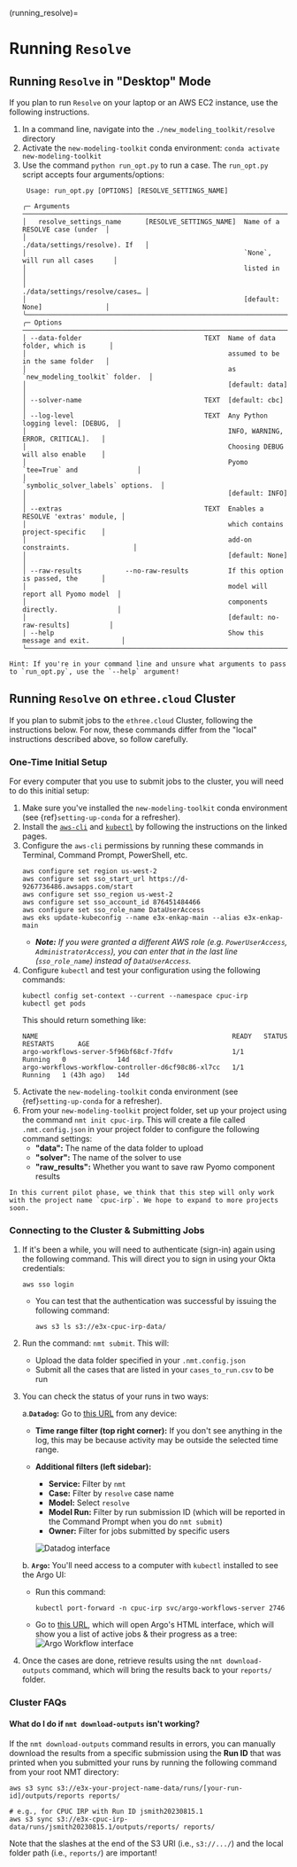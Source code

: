 (running_resolve)=
# Running `Resolve`

## Running `Resolve` in "Desktop" Mode

If you plan to run `Resolve` on your laptop or an AWS EC2 instance, use the following instructions.

1. In a command line, navigate into the `./new_modeling_toolkit/resolve` directory
2. Activate the `new-modeling-toolkit` conda environment: `conda activate new-modeling-toolkit`
3. Use the command `python run_opt.py` to run a case. The `run_opt.py` script accepts four arguments/options:
    ```
     Usage: run_opt.py [OPTIONS] [RESOLVE_SETTINGS_NAME]                                    

    ╭─ Arguments ──────────────────────────────────────────────────────────────────────────╮
    │   resolve_settings_name      [RESOLVE_SETTINGS_NAME]  Name of a RESOLVE case (under  │
    │                                                       ./data/settings/resolve). If   │
    │                                                       `None`, will run all cases     │
    │                                                       listed in                      │
    │                                                       ./data/settings/resolve/cases… │
    │                                                       [default: None]                │
    ╰──────────────────────────────────────────────────────────────────────────────────────╯
    ╭─ Options ────────────────────────────────────────────────────────────────────────────╮
    │ --data-folder                               TEXT  Name of data folder, which is      │
    │                                                   assumed to be in the same folder   │
    │                                                   as `new_modeling_toolkit` folder.  │
    │                                                   [default: data]                    │
    │ --solver-name                               TEXT  [default: cbc]                     │
    │ --log-level                                 TEXT  Any Python logging level: [DEBUG,  │
    │                                                   INFO, WARNING, ERROR, CRITICAL].   │
    │                                                   Choosing DEBUG will also enable    │
    │                                                   Pyomo `tee=True` and               │
    │                                                   `symbolic_solver_labels` options.  │
    │                                                   [default: INFO]                    │
    │ --extras                                    TEXT  Enables a RESOLVE 'extras' module, │
    │                                                   which contains project-specific    │
    │                                                   add-on constraints.                │
    │                                                   [default: None]                    │
    │ --raw-results           --no-raw-results          If this option is passed, the      │
    │                                                   model will report all Pyomo model  │
    │                                                   components directly.               │
    │                                                   [default: no-raw-results]          │
    │ --help                                            Show this message and exit.        │
    ╰──────────────────────────────────────────────────────────────────────────────────────╯
    ```

```{note}
Hint: If you're in your command line and unsure what arguments to pass to `run_opt.py`, use the `--help` argument!
```

## Running `Resolve` on `ethree.cloud` Cluster

If you plan to submit jobs to the `ethree.cloud` Cluster, following the instructions below. 
For now, these commands differ from the "local" instructions described above, so follow carefully.

### One-Time Initial Setup

For every computer that you use to submit jobs to the cluster, you will need to do this initial setup:

1. Make sure you've installed the `new-modeling-toolkit` conda environment (see {ref}`setting-up-conda` for a refresher).
2. Install the [`aws-cli`](https://docs.aws.amazon.com/cli/latest/userguide/getting-started-install.html) and [`kubectl`](https://kubernetes.io/docs/tasks/tools/) by following the instructions on the linked pages.
3. Configure the `aws-cli` permissions by running these commands in Terminal, Command Prompt, PowerShell, etc.
   ```commandline
   aws configure set region us-west-2
   aws configure set sso_start_url https://d-9267736486.awsapps.com/start
   aws configure set sso_region us-west-2
   aws configure set sso_account_id 876451484466
   aws configure set sso_role_name DataUserAccess
   aws eks update-kubeconfig --name e3x-enkap-main --alias e3x-enkap-main
   ```
   - _**Note:** If you were granted a different AWS role (e.g. `PowerUserAccess`, `AdministratorAccess`), you can enter that in the last line (`sso_role_name`) instead of `DataUserAccess`._
4. Configure `kubectl` and test your configuration using the following commands:
   ```commandline
   kubectl config set-context --current --namespace cpuc-irp
   kubectl get pods
   ```
   This should return something like:
   ```commandline
   NAME                                                 READY   STATUS    RESTARTS      AGE
   argo-workflows-server-5f96bf68cf-7fdfv               1/1     Running   0             14d
   argo-workflows-workflow-controller-d6cf98c86-xl7cc   1/1     Running   1 (43h ago)   14d
   ```
5. Activate the `new-modeling-toolkit` conda environment (see {ref}`setting-up-conda` for a refresher).
6. From your `new-modeling-toolkit` project folder, set up your project using the command `nmt init cpuc-irp`. 
   This will create a file called `.nmt.config.json` in your project folder to configure the following command settings:
   - **"data":** The name of the data folder to upload
   - **"solver":** The name of the solver to use
   - **"raw_results":** Whether you want to save raw Pyomo component results

```{warning}
In this current pilot phase, we think that this step will only work with the project name `cpuc-irp`. We hope to expand to more projects soon.
```

### Connecting to the Cluster & Submitting Jobs

1. If it's been a while, you will need to authenticate (sign-in) again using the following command. This will direct you to sign in using your Okta credentials:
   ```commandline
   aws sso login
   ```
   - You can test that the authentication was successful by issuing the following command:
      ```commandline
      aws s3 ls s3://e3x-cpuc-irp-data/
      ```
2. Run the command: `nmt submit`. This will:
   - Upload the data folder specified in your `.nmt.config.json`
   - Submit all the cases that are listed in your `cases_to_run.csv` to be run
3. You can check the status of your runs in two ways:

    a.**`Datadog`:** Go to [this URL](https://app.datadoghq.com/logs?query=e3x.model%3Aresolve%20service%3Anmt) from any device:
      - **Time range filter (top right corner):** If you don't see anything in the log, this may be because 
        activity may be outside the selected time range.
      - **Additional filters (left sidebar):**
        - **Service:** Filter by `nmt`
        - **Case:** Filter by `resolve` case name
        - **Model:** Select `resolve`
        - **Model Run:** Filter by run submission ID (which will be reported in the Command Prompt when you do `nmt submit`)
        - **Owner:** Filter for jobs submitted by specific users

        ![Datadog interface](../_images/datadog.png)

    b. **`Argo`:** You'll need access to a computer with `kubectl` installed to see the Argo UI:

      - Run this command:
        ```commandline
        kubectl port-forward -n cpuc-irp svc/argo-workflows-server 2746 
        ```
      - Go to [this URL](http://localhost:2746), which will open Argo's HTML interface, which will show you a list of active jobs & their progress as a tree:
      ![Argo Workflow interface](../_images/argo.png)
4. Once the cases are done, retrieve results using the `nmt download-outputs` command, which will bring 
   the results back to your `reports/` folder.


### Cluster FAQs

#### What do I do if `nmt download-outputs` isn't working?
If the `nmt download-outputs` command results in errors, you can manually download the results from a specific 
submission using the **Run ID** that was printed when you submitted your runs by running the following command from
your root NMT directory:

```commandline
aws s3 sync s3://e3x-your-project-name-data/runs/[your-run-id]/outputs/reports reports/

# e.g., for CPUC IRP with Run ID jsmith20230815.1
aws s3 sync s3://e3x-cpuc-irp-data/runs/jsmith20230815.1/outputs/reports/ reports/ 
```

Note that the slashes at the end of the S3 URI (i.e., `s3://.../`) and the local folder path (i.e., `reports/`) are important!